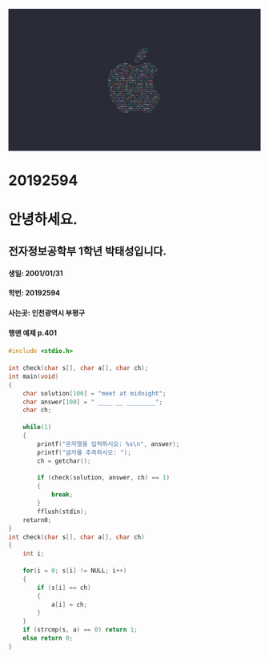 ![apple_logo_ASCII](./images/apple_logo_ASCII.jpg)
# 20192594

# 안녕하세요.  
## 전자정보공학부 1학년 박태성입니다.  

#### 생일: 2001/01/31  
#### 학번: 20192594
#### 사는곳: 인천광역시 부평구

#### **행맨 예제 p.401**
```c  
#include <stdio.h>

int check(char s[], char a[], char ch);
int main(void)
{
    char solution[100] = "meet at midnight";
    char answer[100] = " ____ __ ________";
    char ch;

    while(1)
    {
        printf("문자열을 입력하시오: %s\n", answer);
        printf("글자를 추측하시오: ");
        ch = getchar();

        if (check(solution, answer, ch) == 1)
        {
            break;
        }
        fflush(stdin);
    return0;
}
int check(char s[], char a[], char ch)
{
    int i;

    for(i = 0; s[i] != NULL; i++)
    {
        if (s[i] == ch)
        {
            a[i] = ch;
        }
    }
    if (strcmp(s, a) == 0) return 1;
    else return 0;
}
```
